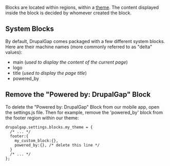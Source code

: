 

Blocks are located within regions, within a [theme](../05_Themes/index.md). The content displayed inside the block is decided by whomever created the block.

## System Blocks

By default, DrupalGap comes packaged with a few different system blocks. Here are their machine names (more commonly referred to as "delta" values):

- main (*used to display the content of the current page*)
- logo
- title (*used to display the page title*)
- powered_by

## Remove the "Powered by: DrupalGap" Block

To delete the "Powered by: DrupalGap" Block from our mobile app, open the settings.js file. Then for example, remove the 'powered_by' block from the footer region within our theme:

```
drupalgap.settings.blocks.my_theme = {
  /* ... */
  footer:{
    my_custom_block:{},
    powered_by:{}, /* delete this line */
  }
  /* ... */
};
```
